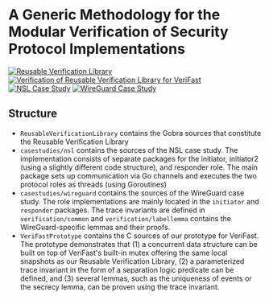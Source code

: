 # A Generic Methodology for the Modular Verification of Security Protocol Implementations

[![Reusable Verification Library](https://github.com/ModularVerification/SecurityProtocolImplementations/actions/workflows/library.yml/badge.svg?branch=main)](https://github.com/ModularVerification/SecurityProtocolImplementations/actions/workflows/library.yml?query=branch%3Amain)
[![Verification of Reusable Verification Library for VeriFast](https://github.com/ModularVerification/SecurityProtocolImplementations/actions/workflows/verifast.yml/badge.svg?branch=main)](https://github.com/ModularVerification/SecurityProtocolImplementations/actions/workflows/verifast.yml?query=branch%3Amain)
[![NSL Case Study](https://github.com/ModularVerification/SecurityProtocolImplementations/actions/workflows/nsl.yml/badge.svg?branch=main)](https://github.com/ModularVerification/SecurityProtocolImplementations/actions/workflows/nsl.yml?query=branch%3Amain)
[![WireGuard Case Study](https://github.com/ModularVerification/SecurityProtocolImplementations/actions/workflows/wireguard.yml/badge.svg?branch=main)](https://github.com/ModularVerification/SecurityProtocolImplementations/actions/workflows/wireguard.yml?query=branch%3Amain)


## Structure
- `ReusableVerificationLibrary` contains the Gobra sources that constitute the Reusable Verification Library
- `casestudies/nsl` contains the sources of the NSL case study. The implementation consists of separate packages for the initiator, initiator2 (using a slightly different code structure), and responder role. The main package sets up communication via Go channels and executes the two protocol roles as threads (using Goroutines)
- `casestudies/wireguard` contains the sources of the WireGuard case study. The role implementations are mainly located in the `initiator` and `responder` packages. The trace invariants are defined in `verification/common` and `verification/labellemma` contains the WireGuard-specific lemmas and their proofs.
- `VeriFastPrototype` contains the C sources of our prototype for VeriFast. The prototype demonstrates that (1) a concurrent data structure can be built on top of VeriFast's built-in mutex offering the same local snapshots as our Reusable Verification Library, (2) a parameterized trace invariant in the form of a separation logic predicate can be defined, and (3) several lemmas, such as the uniqueness of events or the secrecy lemma, can be proven using the trace invariant.
